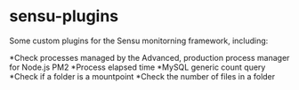 sensu-plugins
=============

Some custom plugins for the Sensu monitorning framework, including:

  *Check processes managed by the Advanced, production process manager for Node.js PM2
  *Process elapsed time
  *MySQL generic count query
  *Check if a folder is a mountpoint
  *Check the number of files in a folder
